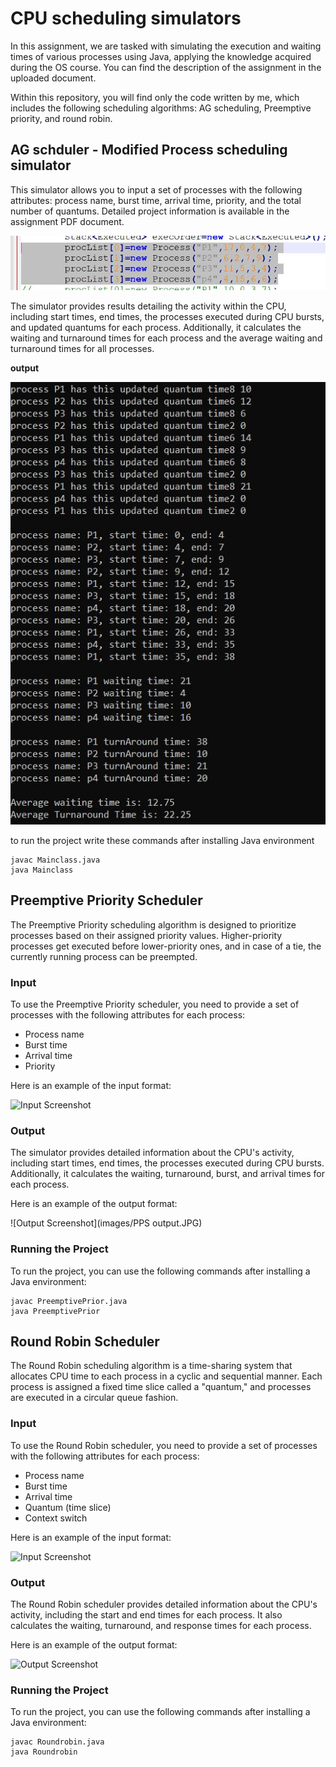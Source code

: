 # CPU scheduling simulators
In this assignment, we are tasked with simulating the execution and waiting times of various processes using Java, applying the knowledge acquired during the OS course. You can find the description of the assignment in the uploaded document.

Within this repository, you will find only the code written by me, which includes the following scheduling algorithms: AG scheduling, Preemptive priority, and round robin.

## AG schduler - Modified Process scheduling simulator

This simulator allows you to input a set of processes with the following attributes: process name, burst time, arrival time, priority, and the total number of quantums. Detailed project information is available in the assignment PDF document.

![image](images/input.JPG)

The simulator provides results detailing the activity within the CPU, including start times, end times, the processes executed during CPU bursts, and updated quantums for each process. Additionally, it calculates the waiting and turnaround times for each process and the average waiting and turnaround times for all processes.

**output**

![image](images/output.JPG)


to run the project write these commands after installing Java environment

```
javac Mainclass.java
java Mainclass
```

## Preemptive Priority Scheduler

The Preemptive Priority scheduling algorithm is designed to prioritize processes based on their assigned priority values. Higher-priority processes get executed before lower-priority ones, and in case of a tie, the currently running process can be preempted.

### Input

To use the Preemptive Priority scheduler, you need to provide a set of processes with the following attributes for each process:
- Process name
- Burst time
- Arrival time
- Priority

Here is an example of the input format:

![Input Screenshot](images/PPS.JPG)

### Output

The simulator provides detailed information about the CPU's activity, including start times, end times, the processes executed during CPU bursts. Additionally, it calculates the waiting, turnaround, burst, and arrival times for each process.

Here is an example of the output format:

![Output Screenshot](images/PPS output.JPG)

### Running the Project

To run the project, you can use the following commands after installing a Java environment:

```
javac PreemptivePrior.java
java PreemptivePrior
```
## Round Robin Scheduler

The Round Robin scheduling algorithm is a time-sharing system that allocates CPU time to each process in a cyclic and sequential manner. Each process is assigned a fixed time slice called a "quantum," and processes are executed in a circular queue fashion.

### Input

To use the Round Robin scheduler, you need to provide a set of processes with the following attributes for each process:
- Process name
- Burst time
- Arrival time
- Quantum (time slice)
- Context switch

Here is an example of the input format:

![Input Screenshot](images/RRS_input.JPG)

### Output

The Round Robin scheduler provides detailed information about the CPU's activity, including the start and end times for each process. It also calculates the waiting, turnaround, and response times for each process.

Here is an example of the output format:

![Output Screenshot](images/RRS_output.JPG)

### Running the Project

To run the project, you can use the following commands after installing a Java environment:

```
javac Roundrobin.java
java Roundrobin
```